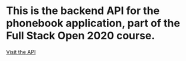 # This is the backend API for the phonebook application, part of the Full Stack Open 2020 course.

[Visit the API](https://powerful-atoll-50132.herokuapp.com/api/)